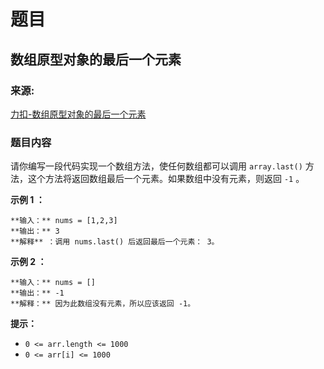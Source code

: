 # 题目

## 数组原型对象的最后一个元素

### 来源:

[力扣-数组原型对象的最后一个元素](https://leetcode.cn/problems/array-prototype-last/)

### 题目内容

请你编写一段代码实现一个数组方法，使任何数组都可以调用 `array.last()` 方法，这个方法将返回数组最后一个元素。如果数组中没有元素，则返回
`-1` 。



**示例 1 ：**

    
    
    **输入：** nums = [1,2,3]
    **输出：** 3
    **解释** ：调用 nums.last() 后返回最后一个元素： 3。
    

**示例 2 ：**

    
    
    **输入：** nums = []
    **输出：** -1
    **解释：** 因为此数组没有元素，所以应该返回 -1。
    



**提示：**

  * `0 <= arr.length <= 1000`
  * `0 <= arr[i] <= 1000`

